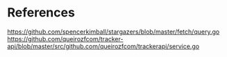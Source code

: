 # References
https://github.com/spencerkimball/stargazers/blob/master/fetch/query.go
https://github.com/queirozfcom/tracker-api/blob/master/src/github.com/queirozfcom/trackerapi/service.go